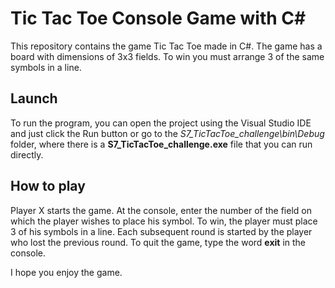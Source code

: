 # Tic Tac Toe Console Game with C#

This repository contains the game Tic Tac Toe made in C#. The game has a board with dimensions of 3x3 fields. To win you must arrange 3 of the same symbols in a line.

## Launch

To run the program, you can open the project using the Visual Studio IDE and just click the Run button or go to the *S7_TicTacToe_challenge\bin\Debug* folder, where there is a **S7_TicTacToe_challenge.exe** file that you can run directly.

## How to play

Player X starts the game. At the console, enter the number of the field on which the player wishes to place his symbol. To win, the player must place 3 of his symbols in a line. Each subsequent round is started by the player who lost the previous round. To quit the game, type the word **exit** in the console.

I hope you enjoy the game.
